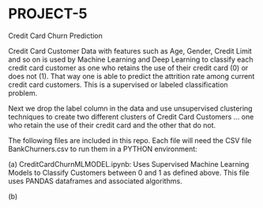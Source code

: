 # PROJECT-5

Credit Card Churn Prediction

Credit Card Customer Data with features such as Age, Gender, Credit Limit and so on is used by Machine Learning and Deep Learning to classify each credit card customer as one who retains the use of their credit card (0) or does not (1). That way one is able to predict the attrition rate among current credit card customers. This is a supervised or labeled classification problem.

Next we drop the label column in the data and use unsupervised clustering techniques to create two different clusters of Credit Card Customers ... one who retain the use of their credit card and the other that do not.

The following files are included in this repo. Each file will need the CSV file BankChurners.csv to run them in a PYTHON environment:

(a) CreditCardChurnMLMODEL.ipynb: Uses Supervised Machine Learning Models to Classify Customers between 0 and 1 as defined above. This file uses PANDAS dataframes and associated algorithms.

(b) 
